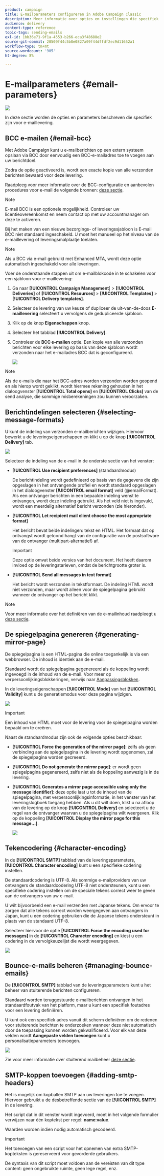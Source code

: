 ```yaml
---
product: campaign
title: E-mailparameters configureren in Adobe Campaign Classic
description: Meer informatie over opties en instellingen die specifiek zijn voor e-maillevering.
audience: delivery
content-type: reference
topic-tags: sending-emails
exl-id: 1bb36e71-9f1a-4553-b266-eca3f48688e2
source-git-commit: 20509f44c5b8e0827a09f44dffdf2ec9d11652a1
workflow-type: tm+mt
source-wordcount: '905'
ht-degree: 8%

---
```


# E-mailparameters {#email-parameters}

![](../../assets/common.svg)

In deze sectie worden de opties en parameters beschreven die specifiek zijn voor e-maillevering.

## BCC e-mailen {#email-bcc}

Met Adobe Campaign kunt u e-mailberichten op een extern systeem opslaan via BCC door eenvoudig een BCC-e-mailadres toe te voegen aan uw berichtdoel.

Zodra de optie geactiveerd is, wordt een exacte kopie van alle verzonden berichten bewaard voor deze levering.

Raadpleeg voor meer informatie over de BCC-configuratie en aanbevolen procedures voor e-mail de volgende bronnen: [deze sectie](../../installation/using/email-archiving.md).

>[!NOTE]
>
>E-mail BCC is een optionele mogelijkheid. Controleer uw licentieovereenkomst en neem contact op met uw accountmanager om deze te activeren.

Bij het maken van een nieuwe bezorgings- of leveringssjabloon is E-mail BCC niet standaard ingeschakeld. U moet het manueel op het niveau van de e-maillevering of leveringsmalplaatje toelaten.

>[!NOTE]
>
>Als u BCC via e-mail gebruikt met Enhanced MTA, wordt deze optie automatisch ingeschakeld voor alle leveringen.

Voer de onderstaande stappen uit om e-mailblokcode in te schakelen voor een sjabloon voor e-maillevering:

1. Ga naar **[!UICONTROL Campaign Management]** > **[!UICONTROL Deliveries]** of **[!UICONTROL Resources]** > **[!UICONTROL Templates]** > **[!UICONTROL Delivery templates]**.
1. Selecteer de levering van uw keuze of dupliceer de uit-van-de-doos **E-maillevering** selecteert u vervolgens de gedupliceerde sjabloon.
1. Klik op de knop **Eigenschappen** knop.
1. Selecteer het tabblad **[!UICONTROL Delivery]**. 
1. Controleer de **BCC e-mailen** optie. Een kopie van alle verzonden berichten voor elke levering op basis van deze sjabloon wordt verzonden naar het e-mailadres BCC dat is geconfigureerd.

   ![](assets/s_ncs_user_wizard_archiving.png)

>[!NOTE]
>
>Als de e-mails die naar het BCC-adres worden verzonden worden geopend en als hierop wordt geklikt, wordt hiermee rekening gehouden in het dialoogvenster **[!UICONTROL Total opens]** en **[!UICONTROL Clicks]** van de send analyse, die sommige misberekeningen zou kunnen veroorzaken.

## Berichtindelingen selecteren {#selecting-message-formats}

U kunt de indeling van verzonden e-mailberichten wijzigen. Hiervoor bewerkt u de leveringseigenschappen en klikt u op de knop **[!UICONTROL Delivery]** tab.

![](assets/s_ncs_user_wizard_email_param.png)

Selecteer de indeling van de e-mail in de onderste sectie van het venster:

* **[!UICONTROL Use recipient preferences]** (standaardmodus)

   De berichtindeling wordt gedefinieerd op basis van de gegevens die zijn opgeslagen in het ontvangende profiel en wordt standaard opgeslagen in het dialoogvenster **[!UICONTROL email format]** veld (@emailFormat). Als een ontvanger berichten in een bepaalde indeling wenst te ontvangen, wordt deze indeling gebruikt. Als het veld niet is ingevuld, wordt een meerdelig alternatief bericht verzonden (zie hieronder).

* **[!UICONTROL Let recipient mail client choose the most appropriate format]**

   Het bericht bevat beide indelingen: tekst en HTML. Het formaat dat op ontvangst wordt getoond hangt van de configuratie van de postsoftware van de ontvanger (multipart-alternatief) af.

   >[!IMPORTANT]
   >
   >Deze optie omvat beide versies van het document. Het heeft daarom invloed op de leveringstarieven, omdat de berichtgrootte groter is.

* **[!UICONTROL Send all messages in text format]**

   Het bericht wordt verzonden in tekstformaat. De indeling HTML wordt niet verzonden, maar wordt alleen voor de spiegelpagina gebruikt wanneer de ontvanger op het bericht klikt.

>[!NOTE]
>
>Voor meer informatie over het definiëren van de e-mailinhoud raadpleegt u [deze sectie](defining-the-email-content.md).

## De spiegelpagina genereren {#generating-mirror-page}

De spiegelpagina is een HTML-pagina die online toegankelijk is via een webbrowser. De inhoud is identiek aan de e-mail.

Standaard wordt de spiegelpagina gegenereerd als de koppeling wordt ingevoegd in de inhoud van de e-mail. Voor meer op verpersoonlijkingsblokkeringen, verwijs naar [Aanpassingsblokken](personalization-blocks.md).

In de leveringseigenschappen **[!UICONTROL Mode]** van het **[!UICONTROL Validity]** kunt u de generatiemodus voor deze pagina wijzigen.

![](assets/s_ncs_user_wizard_miror_page_mode.png)

>[!IMPORTANT]
>
>Een inhoud van HTML moet voor de levering voor de spiegelpagina worden bepaald om te creëren.

Naast de standaardmodus zijn ook de volgende opties beschikbaar:

* **[!UICONTROL Force the generation of the mirror page]**: zelfs als geen verbinding aan de spiegelpagina in de levering wordt opgenomen, zal de spiegelpagina worden gecreeerd.
* **[!UICONTROL Do not generate the mirror page]**: er wordt geen spiegelpagina gegenereerd, zelfs niet als de koppeling aanwezig is in de levering.
* **[!UICONTROL Generates a mirror page accessible using only the message identifier]**: deze optie laat u tot de inhoud van de spiegelpagina, met verpersoonlijkingsinformatie, in het venster van het leveringslogboek toegang hebben. Als u dit wilt doen, klikt u na afloop van de levering op de knop **[!UICONTROL Delivery]** en selecteert u de regel van de ontvanger waarvan u de spiegelpagina wilt weergeven. Klik op de koppeling **[!UICONTROL Display the mirror page for this message...]**.

   ![](assets/s_ncs_user_wizard_miror_page_link.png)

## Tekencodering {#character-encoding}

In de **[!UICONTROL SMTP]** tabblad van de leveringsparameters, **[!UICONTROL Character encoding]** kunt u een specifieke codering instellen.

De standaardcodering is UTF-8. Als sommige e-mailproviders van uw ontvangers de standaardcodering UTF-8 niet ondersteunen, kunt u een specifieke codering instellen om de speciale tekens correct weer te geven aan de ontvangers van uw e-mail.

U wilt bijvoorbeeld een e-mail verzenden met Japanse tekens. Om ervoor te zorgen dat alle tekens correct worden weergegeven aan ontvangers in Japan, kunt u een codering gebruiken die de Japanse tekens ondersteunt in plaats van de standaard UTF-8.

Selecteer hiervoor de optie **[!UICONTROL Force the encoding used for messages]** in de **[!UICONTROL Character encoding]** en kiest u een codering in de vervolgkeuzelijst die wordt weergegeven.

![](assets/s_ncs_user_email_del_properties_smtp_tab_encoding.png)

## Bounce-e-mails beheren {#managing-bounce-emails}

De **[!UICONTROL SMTP]** tabblad van de leveringsparameters kunt u het beheer van stuiterende berichten configureren.

Standaard worden teruggestuurde e-mailberichten ontvangen in het standaardfoutvak van het platform, maar u kunt een specifiek foutadres voor een levering definiëren.

U kunt ook een specifiek adres vanuit dit scherm definiëren om de redenen voor stuiterende berichten te onderzoeken wanneer deze niet automatisch door de toepassing kunnen worden gekwalificeerd. Voor elk van deze velden wordt **Aangepaste velden toevoegen** kunt u personalisatieparameters toevoegen.

![](assets/s_ncs_user_email_del_properties_smtp_tab.png)

Zie voor meer informatie over stuiterend mailbeheer [deze sectie](understanding-delivery-failures.md#bounce-mail-management).

## SMTP-koppen toevoegen {#adding-smtp-headers}

Het is mogelijk om kopballen SMTP aan uw leveringen toe te voegen. Hiervoor gebruikt u de desbetreffende sectie van de **[!UICONTROL SMTP]** in de levering.

Het script dat in dit venster wordt ingevoerd, moet in het volgende formulier verwijzen naar één koptekst per regel: **name:value**.

Waarden worden indien nodig automatisch gecodeerd.

>[!IMPORTANT]
>
>Het toevoegen van een script voor het opnemen van extra SMTP-kopteksten is gereserveerd voor gevorderde gebruikers.
>
>De syntaxis van dit script moet voldoen aan de vereisten van dit type content: geen ongebruikte ruimte, geen lege regel, enz.
